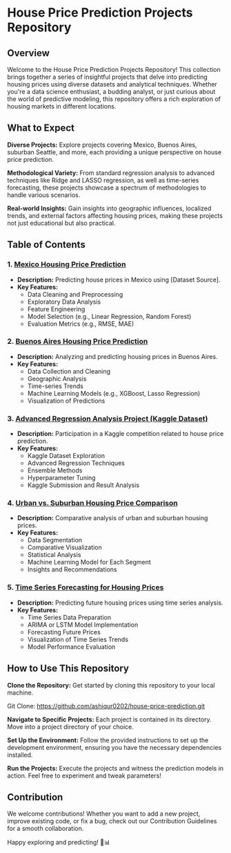 # House Price Prediction Projects Repository

## Overview
Welcome to the House Price Prediction Projects Repository! This collection brings together a series of insightful projects that delve into predicting housing prices using diverse datasets and analytical techniques. Whether you're a data science enthusiast, a budding analyst, or just curious about the world of predictive modeling, this repository offers a rich exploration of housing markets in different locations.

## What to Expect
**Diverse Projects:** Explore projects covering Mexico, Buenos Aires, suburban Seattle, and more, each providing a unique perspective on house price prediction.

**Methodological Variety:** From standard regression analysis to advanced techniques like Ridge and LASSO regression, as well as time-series forecasting, these projects showcase a spectrum of methodologies to handle various scenarios.

**Real-world Insights:** Gain insights into geographic influences, localized trends, and external factors affecting housing prices, making these projects not just educational but also practical.

## Table of Contents

### 1. [Mexico Housing Price Prediction](#)
- **Description:** Predicting house prices in Mexico using [Dataset Source].
- **Key Features:**
  - Data Cleaning and Preprocessing
  - Exploratory Data Analysis
  - Feature Engineering
  - Model Selection (e.g., Linear Regression, Random Forest)
  - Evaluation Metrics (e.g., RMSE, MAE)

### 2. [Buenos Aires Housing Price Prediction](#)
- **Description:** Analyzing and predicting housing prices in Buenos Aires.
- **Key Features:**
  - Data Collection and Cleaning
  - Geographic Analysis
  - Time-series Trends
  - Machine Learning Models (e.g., XGBoost, Lasso Regression)
  - Visualization of Predictions

### 3. [Advanced Regression Analysis Project (Kaggle Dataset)](#)
- **Description:** Participation in a Kaggle competition related to house price prediction.
- **Key Features:**
  - Kaggle Dataset Exploration
  - Advanced Regression Techniques
  - Ensemble Methods
  - Hyperparameter Tuning
  - Kaggle Submission and Result Analysis

### 4. [Urban vs. Suburban Housing Price Comparison](#)
- **Description:** Comparative analysis of urban and suburban housing prices.
- **Key Features:**
  - Data Segmentation
  - Comparative Visualization
  - Statistical Analysis
  - Machine Learning Model for Each Segment
  - Insights and Recommendations

### 5. [Time Series Forecasting for Housing Prices](#)
- **Description:** Predicting future housing prices using time series analysis.
- **Key Features:**
  - Time Series Data Preparation
  - ARIMA or LSTM Model Implementation
  - Forecasting Future Prices
  - Visualization of Time Series Trends
  - Model Performance Evaluation


## How to Use This Repository
**Clone the Repository:** Get started by cloning this repository to your local machine.


Git Clone: https://github.com/ashiqur0202/house-price-prediction.git

**Navigate to Specific Projects:** Each project is contained in its directory. Move into a project directory of your choice.

**Set Up the Environment:** Follow the provided instructions to set up the development environment, ensuring you have the necessary dependencies installed.

**Run the Projects:** Execute the projects and witness the prediction models in action. Feel free to experiment and tweak parameters!

## Contribution
We welcome contributions! Whether you want to add a new project, improve existing code, or fix a bug, check out our Contribution Guidelines for a smooth collaboration.

Happy exploring and predicting! 🏡📊





